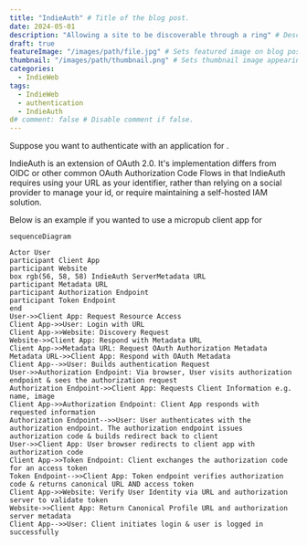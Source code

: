 ```yaml
---
title: "IndieAuth" # Title of the blog post.
date: 2024-05-01
description: "Allowing a site to be discoverable through a ring" # Description used for search engine.
draft: true
featureImage: "/images/path/file.jpg" # Sets featured image on blog post.
thumbnail: "/images/path/thumbnail.png" # Sets thumbnail image appearing inside card on homepage.
categories:
  - IndieWeb
tags:
  - IndieWeb
  - authentication
  - IndieAuth
d# comment: false # Disable comment if false.
---
```


Suppose you want to authenticate with an application for <insert examples here>. 

IndieAuth is an extension of OAuth 2.0. It's implementation differs from OIDC or other common OAuth Authorization Code Flows in that IndieAuth requires using your URL as your identifier, rather than relying on a social provider to manage your id, or require maintaining a self-hosted IAM solution. 

Below is an example if you wanted to use a micropub client app for <insert reasons>

```mermaid
sequenceDiagram

Actor User
participant Client App
participant Website
box rgb(56, 58, 58) IndieAuth ServerMetadata URL
participant Metadata URL
participant Authorization Endpoint
participant Token Endpoint 
end
User->>Client App: Request Resource Access
Client App->>User: Login with URL
Client App->>Website: Discovery Request
Website->>Client App: Respond with Metadata URL
Client App->>Metadata URL: Request OAuth Authorization Metadata
Metadata URL->>Client App: Respond with OAuth Metadata
Client App-->>User: Builds authentication Request 
User->>Authorization Endpoint: Via browser, User visits authorization endpoint & sees the authorization request
Authorization Endpoint->>Client App: Requests Client Information e.g. name, image
Client App->>Authorization Endpoint: Client App responds with requested information
Authorization Endpoint-->>User: User authenticates with the authorization endpoint. The authorization endpoint issues authorization code & builds redirect back to client
User->>Client App: User browser redirects to client app with authorization code
Client App->>Token Endpoint: Client exchanges the authorization code for an access token
Token Endpoint-->>Client App: Token endpoint verifies authorization code & returns canonical URL AND access token
Client App->>Website: Verify User Identity via URL and authorization server to validate token
Website->>Client App: Return Canonical Profile URL and authorization server metadata
Client App-->>User: Client initiates login & user is logged in successfully
```

